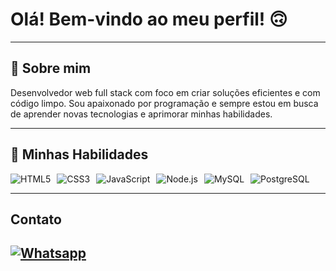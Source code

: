 
# Olá! Bem-vindo ao meu perfil! &#x1F643;

---

## &#x1F44B; Sobre mim

Desenvolvedor web full stack com foco em criar soluções eficientes e com código limpo. Sou apaixonado por programação e sempre estou em busca de aprender novas tecnologias e aprimorar minhas habilidades.

---

## &#x1F680; Minhas Habilidades

<div style="display: flex; gap: 10px; flex-wrap: wrap;">
	<img alt="HTML5" src="https://img.shields.io/badge/HTML5-E34F26?style=for-the-badge&logo=html5&logoColor=white"/>
	<img alt="CSS3" src="https://img.shields.io/badge/CSS3-1572B6?style=for-the-badge&logo=css3&logoColor=white"/>
	<img alt="JavaScript" src="https://img.shields.io/badge/JavaScript-F7DF1E?style=for-the-badge&logo=javascript&logoColor=black"/>
	<img alt="Node.js" src="https://img.shields.io/badge/Node.js-43853D?style=for-the-badge&logo=node.js&logoColor=white"/>
	<img alt="MySQL" src="https://img.shields.io/badge/MySQL-00000F?style=for-the-badge&logo=mysql&logoColor=white"/>
	<img alt="PostgreSQL" src="https://img.shields.io/badge/PostgreSQL-316192?style=for-the-badge&logo=postgresql&logoColor=white"/>
</div>

---
## Contato
[![Whatsapp](https://img.shields.io/badge/WhatsApp-25D366?style=for-the-badge&logo=whatsapp&logoColor=white)](https://wa.me/+5588996459091) 
---
